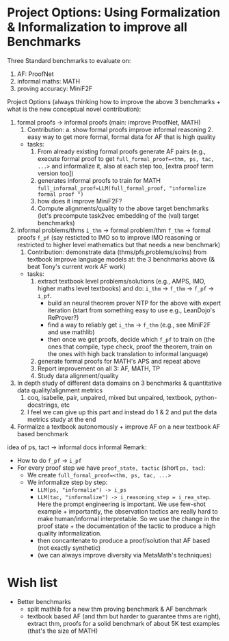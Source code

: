 # Project Options: Using Formalization & Informalization to improve all Benchmarks

Three Standard benchmarks to evaluate on:
1. AF: ProofNet
2. informal maths: MATH
3. proving accuracy: MiniF2F

Project Options (always thinking how to improve the above 3 benchmarks + what is the new conceptual novel contribution):
1. formal proofs -> informal proofs (main: improve ProofNet, MATH)
   1. Contribution: a. show formal proofs improve informal reasoning 2. easy way to get more formal, formal data for AF that is high quality
   - tasks:
      1. From already existing formal proofs generate AF pairs (e.g., execute formal proof to get `full_formal_proof=<thm, ps, tac, ...>` and informalize it, also at each step too, [extra proof term version too])
      2. generates informal proofs to train for MATH `full_informal_proof=LLM(full_formal_proof, "informalize formal proof ")`
      3. how does it improve MiniF2F?
      4. Compute alignments/quality to the above target benchmarks (let's precompute task2vec embedding of the (val) target benchmarks)
2. informal problems/thms `i_thm` -> formal problem/thm `f_thm` -> formal proofs `f_pf` (say resticted to IMO so to improve IMO reasoning or restricted to higher level mathematics but that needs a new benchmark)
   1. Contribution: demonstrate data (thms/pfs,problems/solns) from textbook improve language models at: the 3 benchmarks above (& beat Tony's current work AF work)
   - tasks:
      1. extract textbook level problems/solutions (e.g., AMPS, IMO, higher maths level textbooks) and do: `i_thm` -> `f_thm` -> `f_pf` -> `i_pf`.
         - build an neural theorem prover NTP for the above with expert iteration (start from something easy to use e.g., LeanDojo's ReProver?)
         - find a way to reliably get `i_thm` -> `f_thm` (e.g., see MiniF2F and use mathlib)
         - then once we get proofs, decide which `f_pf` to train on (the ones that compile, type check, proof the theorem, train on the ones with high back translation to informal language)
      2. generate formal proofs for MATH's APS and repeat above
      3. Report improvement on all 3: AF, MATH, TP
      4. Study data alignment/quality
3. In depth study of different data domains on 3 benchmarks & quantitative data quality/alignment metrics
   1. coq, isabelle, pair, unpaired, mixed but unpaired, textbook, python-docstrings, etc
   2. I feel we can give up this part and instead do 1 & 2 and put the data metrics study at the end
4. Formalize a textbook autonomously + improve AF on a new textbook AF based benchmark

idea of ps, tact -> informal docs informal 
Remark: 
   - How to do `f_pf` -> `i_pf`
   - For every proof step we have `proof_state, tactic` (short `ps, tac`):
      - We create `full_formal_proof=<thm, ps, tac, ...>`
      - We informalize step by step: 
         - `LLM(ps, "informalie") -> i_ps`
         - `LLM(tac, "informalize") -> i_reasoning_step = i_rea_step`. Here the prompt engineering is important. We use few-shot example + importantly, the observation tactics are really hard to make human/informal interpretable. So we use the change in the proof state + the documentation of the tactic to produce a high quality informalization.
         - then concantenate to produce a proof/solution that AF based (not exactly synthetic)
         - (we can always improve diversity via MetaMath's techniques)

# Wish list

- Better benchmarks
   - split mathlib for a new thm proving benchmark & AF benchmark
   - textbook based AF (and thm but harder to guarantee thms are right), extract thm, proofs for a solid benchmark of about 5K test examples (that's the size of MATH)